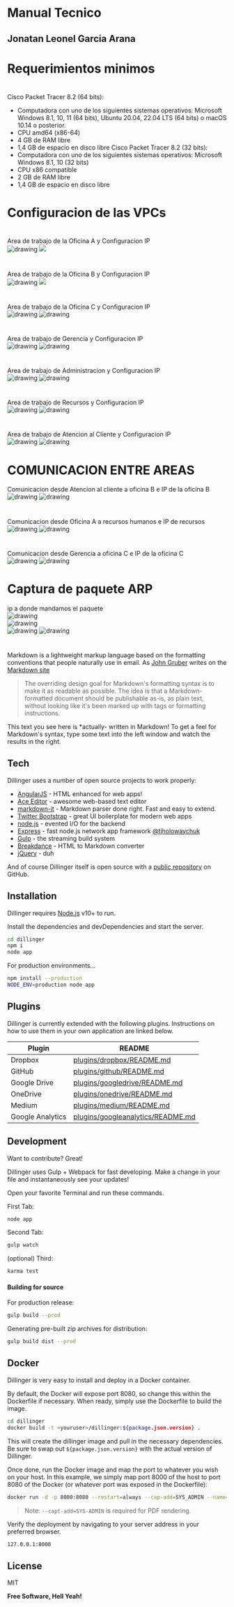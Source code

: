 # Manual Tecnico
## Jonatan Leonel Garcia Arana
# Requerimientos minimos
#
Cisco Packet Tracer 8.2 (64 bits):
- Computadora con uno de los siguientes sistemas operativos: Microsoft Windows 8.1, 10, 11 (64 bits), Ubuntu 20.04, 22.04 LTS (64 bits) o macOS 10.14 o posterior.
- CPU amd64 (x86-64)
- 4 GB de RAM libre
- 1,4 GB de espacio en disco libre
Cisco Packet Tracer 8.2 (32 bits):
- Computadora con uno de los siguientes sistemas operativos: Microsoft Windows 8.1, 10 (32 bits)
- CPU x86 compatible
- 2 GB de RAM libre
- 1,4 GB de espacio en disco libre
#
# Configuracion de las VPCs
#
Area de trabajo de la Oficina A y Configuracion IP
<br>
<img src="./Imagenes/Conf_oficinaA.png" alt="drawing" />
<img src="./Imagenes/OficinaA.png" />
#
Area de trabajo de la Oficina B y Configuracion IP
<br>
<img src="./Imagenes/Conf_oficinaB.png" alt="drawing"/>
<img src="./Imagenes/OficinaB.png"  />

#
Area de trabajo de la Oficina C y Configuracion IP
<br>
<img src="./Imagenes/Conf_oficinaC.png" alt="drawing"/>
<img src="./Imagenes/OficinaC.png" alt="drawing" />

#
Area de trabajo de Gerencia y Configuracion IP
<br>
<img src="./Imagenes/Conf_gerencia.png" alt="drawing" />
<img src="./Imagenes/Gerencia.png" alt="drawing"/>

#
Area de trabajo de Administracion y Configuracion IP
<br>
<img src="./Imagenes/Conf_administracion.png" alt="drawing" />
<img src="./Imagenes/Administracion.png" alt="drawing" />

#
Area de trabajo de Recursos y Configuracion IP
<br>
<img src="./Imagenes/Conf_recursos.png" alt="drawing">
<img src="./Imagenes/Recursos.png" alt="drawing" />
#
Area de trabajo de Atencion al Cliente y Configuracion IP
<br>
<img src="./Imagenes/Conf_atencionalcliente.png" alt="drawing" />
<img src="./Imagenes/Atencionalcliente.png" alt="drawing" />
#
# COMUNICACION ENTRE AREAS
Comunicacion desde Atencion al cliente a oficina B e IP de la oficina B
<br>
<img src="./Imagenes/Atencion_OficinaB.png" alt="drawing" />
<img src="./Imagenes/ping_oficinaB.png" alt="drawing" />
#
Comunicacion desde Oficina A a recursos humanos e IP de recursos
<br>
<img src="./Imagenes/OficinaA_recursos.png" alt="drawing" />
<img src="./Imagenes/ping_recursos.png" alt="drawing" />
#
Comunicacion desde Gerencia a oficina C e IP de la oficina C
<br>
<img src="./Imagenes/Gerencia_OficinaC.png" alt="drawing" />
<img src="./Imagenes/ping_oficinaC.png" alt="drawing" />

# Captura de paquete ARP
ip a donde mandamos el paquete
<br>
<img src="./Imagenes/ip_paquete.png" alt="drawing" />
<br>
<img src="./Imagenes/ping_a_paquete.png" alt="drawing" />
<br>
<img src="./Imagenes/PING_ARP.png" alt="drawing" />
<img src="./Imagenes/paquete_enviado.png" alt="drawing" />


#


Markdown is a lightweight markup language based on the formatting conventions
that people naturally use in email.
As [John Gruber] writes on the [Markdown site][df1]

> The overriding design goal for Markdown's
> formatting syntax is to make it as readable
> as possible. The idea is that a
> Markdown-formatted document should be
> publishable as-is, as plain text, without
> looking like it's been marked up with tags
> or formatting instructions.

This text you see here is *actually- written in Markdown! To get a feel
for Markdown's syntax, type some text into the left window and
watch the results in the right.

## Tech

Dillinger uses a number of open source projects to work properly:

- [AngularJS] - HTML enhanced for web apps!
- [Ace Editor] - awesome web-based text editor
- [markdown-it] - Markdown parser done right. Fast and easy to extend.
- [Twitter Bootstrap] - great UI boilerplate for modern web apps
- [node.js] - evented I/O for the backend
- [Express] - fast node.js network app framework [@tjholowaychuk]
- [Gulp] - the streaming build system
- [Breakdance](https://breakdance.github.io/breakdance/) - HTML
to Markdown converter
- [jQuery] - duh

And of course Dillinger itself is open source with a [public repository][dill]
 on GitHub.

## Installation

Dillinger requires [Node.js](https://nodejs.org/) v10+ to run.

Install the dependencies and devDependencies and start the server.

```sh
cd dillinger
npm i
node app
```

For production environments...

```sh
npm install --production
NODE_ENV=production node app
```

## Plugins

Dillinger is currently extended with the following plugins.
Instructions on how to use them in your own application are linked below.

| Plugin | README |
| ------ | ------ |
| Dropbox | [plugins/dropbox/README.md][PlDb] |
| GitHub | [plugins/github/README.md][PlGh] |
| Google Drive | [plugins/googledrive/README.md][PlGd] |
| OneDrive | [plugins/onedrive/README.md][PlOd] |
| Medium | [plugins/medium/README.md][PlMe] |
| Google Analytics | [plugins/googleanalytics/README.md][PlGa] |

## Development

Want to contribute? Great!

Dillinger uses Gulp + Webpack for fast developing.
Make a change in your file and instantaneously see your updates!

Open your favorite Terminal and run these commands.

First Tab:

```sh
node app
```

Second Tab:

```sh
gulp watch
```

(optional) Third:

```sh
karma test
```

#### Building for source

For production release:

```sh
gulp build --prod
```

Generating pre-built zip archives for distribution:

```sh
gulp build dist --prod
```

## Docker

Dillinger is very easy to install and deploy in a Docker container.

By default, the Docker will expose port 8080, so change this within the
Dockerfile if necessary. When ready, simply use the Dockerfile to
build the image.

```sh
cd dillinger
docker build -t <youruser>/dillinger:${package.json.version} .
```

This will create the dillinger image and pull in the necessary dependencies.
Be sure to swap out `${package.json.version}` with the actual
version of Dillinger.

Once done, run the Docker image and map the port to whatever you wish on
your host. In this example, we simply map port 8000 of the host to
port 8080 of the Docker (or whatever port was exposed in the Dockerfile):

```sh
docker run -d -p 8000:8080 --restart=always --cap-add=SYS_ADMIN --name=dillinger <youruser>/dillinger:${package.json.version}
```

> Note: `--capt-add=SYS-ADMIN` is required for PDF rendering.

Verify the deployment by navigating to your server address in
your preferred browser.

```sh
127.0.0.1:8000
```

## License

MIT

**Free Software, Hell Yeah!**

[//]: # (These are reference links used in the body of this note and get stripped out when the markdown processor does its job. There is no need to format nicely because it shouldn't be seen. Thanks SO - http://stackoverflow.com/questions/4823468/store-comments-in-markdown-syntax)

   [dill]: <https://github.com/joemccann/dillinger>
   [git-repo-url]: <https://github.com/joemccann/dillinger.git>
   [john gruber]: <http://daringfireball.net>
   [df1]: <http://daringfireball.net/projects/markdown/>
   [markdown-it]: <https://github.com/markdown-it/markdown-it>
   [Ace Editor]: <http://ace.ajax.org>
   [node.js]: <http://nodejs.org>
   [Twitter Bootstrap]: <http://twitter.github.com/bootstrap/>
   [jQuery]: <http://jquery.com>
   [@tjholowaychuk]: <http://twitter.com/tjholowaychuk>
   [express]: <http://expressjs.com>
   [AngularJS]: <http://angularjs.org>
   [Gulp]: <http://gulpjs.com>

   [PlDb]: <https://github.com/joemccann/dillinger/tree/master/plugins/dropbox/README.md>
   [PlGh]: <https://github.com/joemccann/dillinger/tree/master/plugins/github/README.md>
   [PlGd]: <https://github.com/joemccann/dillinger/tree/master/plugins/googledrive/README.md>
   [PlOd]: <https://github.com/joemccann/dillinger/tree/master/plugins/onedrive/README.md>
   [PlMe]: <https://github.com/joemccann/dillinger/tree/master/plugins/medium/README.md>
   [PlGa]: <https://github.com/RahulHP/dillinger/blob/master/plugins/googleanalytics/README.md>
